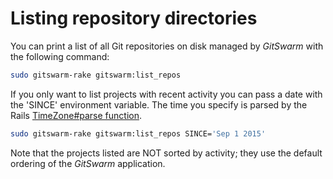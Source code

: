 # Listing repository directories

You can print a list of all Git repositories on disk managed by $GitSwarm$
with the following command:

```bash
sudo gitswarm-rake gitswarm:list_repos
```

If you only want to list projects with recent activity you can pass a date
with the 'SINCE' environment variable. The time you specify is parsed by
the Rails [TimeZone#parse
function](http://api.rubyonrails.org/classes/ActiveSupport/TimeZone.html#method-i-parse).

```bash
sudo gitswarm-rake gitswarm:list_repos SINCE='Sep 1 2015'
```

Note that the projects listed are NOT sorted by activity; they use the
default ordering of the $GitSwarm$ application.
